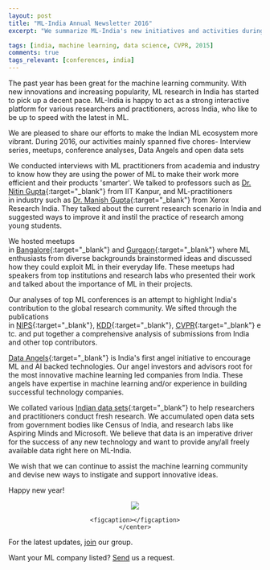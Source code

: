 ```yaml
---
layout: post
title: "ML-India Annual Newsletter 2016"
excerpt: "We summarize ML-India's new initiatives and activities during 2016."

tags: [india, machine learning, data science, CVPR, 2015]
comments: true
tags_relevant: [conferences, india]
---
```


The past year has been great for the machine learning community. With new innovations and increasing popularity, ML research in India has started to pick up a decent pace. ML-India is happy to act as a strong interactive platform for various researchers and practitioners, across India, who like to be up to speed with the latest in ML.

We are pleased to share our efforts to make the Indian ML ecosystem more vibrant. During 2016, our activities mainly spanned five chores- Interview series, meetups, conference analyses, Data Angels and open data sets 

We conducted interviews with ML practitioners from academia and industry to know how they are using the power of ML to make their work more efficient and their products 'smarter'. We talked to professors such as [Dr. Nitin Gupta](http://ml-india.org/ml-india-interview-nitin-gupta/){:target="_blank"} from IIT Kanpur, and ML-practitioners in industry such as [Dr. Manish Gupta](http://ml-india.org/ml-india-interview-manish-gupta/){:target="_blank"} from Xerox Research India. They talked about the current research scenario in India and suggested ways to improve it and instil the practice of research among young students.    

We hosted meetups in [Bangalore](http://ml-india.org/ml-chapter/#bangalore){:target="_blank"} and [Gurgaon](http://ml-india.org/ml-chapter/#gurgaon){:target="_blank"} where ML enthusiasts from diverse backgrounds brainstormed ideas and discussed how they could exploit ML in their everyday life. These meetups had speakers from top institutions and research labs who presented their work and talked about the importance of ML in their projects.

Our analyses of top ML conferences is an attempt to highlight India's contribution to the global research community. We sifted through the publications in [NIPS](http://ml-india.org/ml-india-stand-nips-2015/){:target="_blank"}, [KDD](http://ml-india.org/ml-india-stand-in-kdd-2016/){:target="_blank"}, [CVPR](http://ml-india.org/ml-india-stand-cvpr-2015/){:target="_blank"} etc. and put together a comprehensive analysis of submissions from India and other top contributors.

[Data Angels](http://ml-india.org/data-angels/){:target="_blank"} is India's first angel initiative to encourage ML and AI backed technologies. Our angel investors and advisors root for the most innovative machine learning led companies from India. These angels have expertise in machine learning and/or experience in building successful technology companies.

We collated various [Indian data sets](http://ml-india.org/datasets/){:target="_blank"} to help researchers and practitioners conduct fresh research. We accumulated open data sets from government bodies like Census of India, and research labs like Aspiring Minds and Microsoft. We believe that data is an imperative driver for the success of any new technology and want to provide any/all freely available data right here on ML-India.   

We wish that we can continue to assist the machine learning community and devise new ways to instigate and support innovative ideas. 

Happy new year!

<figure><center>
    <a href="https://s29.postimg.org/a479vumvb/ML_india_600.jpg"><img src="https://s29.postimg.org/a479vumvb/ML_india_600.jpg"></a>
    
    <figcaption></figcaption>
    </center>
</figure>

For the latest updates, [join](https://groups.google.com/forum/#!forum/ml-india) our group. 

Want your ML company listed? [Send](https://github.com/harshnisar/ml-india) us a request.
